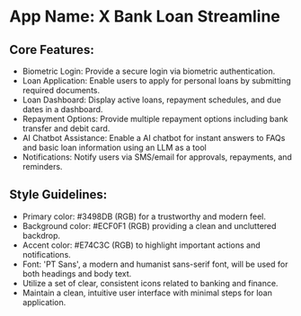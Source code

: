 # **App Name**: X Bank Loan Streamline

## Core Features:

- Biometric Login: Provide a secure login via biometric authentication.
- Loan Application: Enable users to apply for personal loans by submitting required documents.
- Loan Dashboard: Display active loans, repayment schedules, and due dates in a dashboard.
- Repayment Options: Provide multiple repayment options including bank transfer and debit card.
- AI Chatbot Assistance: Enable a AI chatbot for instant answers to FAQs and basic loan information using an LLM as a tool
- Notifications: Notify users via SMS/email for approvals, repayments, and reminders.

## Style Guidelines:

- Primary color: #3498DB (RGB) for a trustworthy and modern feel.
- Background color: #ECF0F1 (RGB) providing a clean and uncluttered backdrop.
- Accent color: #E74C3C (RGB) to highlight important actions and notifications.
- Font: 'PT Sans', a modern and humanist sans-serif font, will be used for both headings and body text.
- Utilize a set of clear, consistent icons related to banking and finance.
- Maintain a clean, intuitive user interface with minimal steps for loan application.